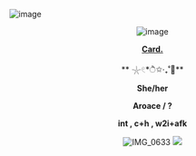 ![image](https://github.com/user-attachments/assets/a69f33cd-eb47-457f-99fa-38e3aafec348)
<div id="header" align="center">

![image](https://github.com/user-attachments/assets/00072237-027e-4f7c-ab79-cca29115bf23)
 
<div id="header" align="center">

[**Card.**](https://hallooangeredfisheh.carrd.co)

 **  𓇼𓏲*ੈ✩‧₊˚🎐**
 
**She/her**

**Aroace / ?**

**int , c+h , w2i+afk**

![IMG_0633](https://github.com/user-attachments/assets/33130438-ec6f-494f-b369-4718dd2a1eb7)
![](https://static.wikia.nocookie.net/battlefordreamisland/images/3/36/PDASHORT9.png/revision/latest/scale-to-width-down/1000?cb=20240812202619)
